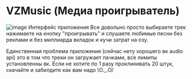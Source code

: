 # VZMusic (Медиа проигрыватель)

![image](https://github.com/pavel1337228/VZMusic/assets/64475489/2213adaa-d110-4b80-b89a-37befa6ceef4)
Интерфейс приложения
Все довольно просто выбираете трек нажимаете на кнопку "проигрывать" и слушаете любимые песни без реклами и без миллиарда вкладок и кучи затрат на озу.

Единственная проблема приложения (сейчас нету хорошего вк audio api) это в том что треки он загружает пачками, все лимиты установленны вк.
Если не хотите по 1 разу прокликивать 20 штук, скачайте и забилдите как вам надо \O._.O/ 
